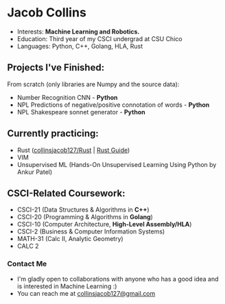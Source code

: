 # Jacob Collins
- Interests: **Machine Learning and Robotics.**
- Education: Third year of my CSCI undergrad at CSU Chico
- Languages: Python, C++, Golang, HLA, Rust
## Projects I've Finished:
From scratch (only libraries are Numpy and the source data):
   - Number Recognition CNN - **Python**
   - NPL Predictions of negative/positive connotation of words - **Python**
   - NPL Shakespeare sonnet generator - **Python**
## Currently practicing:
   - Rust ([collinsjacob127/Rust](https://github.com/collinsjacob127/Rust) | [Rust Guide](https://rust-unofficial.github.io/too-many-lists/index.html))
   - VIM
   - Unsupervised ML (Hands-On Unsupervised Learning Using Python by Ankur Patel)
## CSCI-Related Coursework:
   - CSCI-21 (Data Structures & Algorithms in **C++**)
   - CSCI-20 (Programming & Algorithms in **Golang**)
   - CSCI-10 (Computer Architecture, **High-Level Assembly/HLA**)
   - CSCI-2  (Business & Computer Information Systems)
   - MATH-31 (Calc II, Analytic Geometry)
   - CALC 2
### Contact Me
-  I'm gladly open to collaborations with anyone who has a good idea and is interested in Machine Learning :)
-  You can reach me at collinsjacob127@gmail.com

<!---
collinsjacob127/collinsjacob127 is a ✨ special ✨ repository because its `README.md` (this file) appears on your GitHub profile.
You can click the Preview link to take a look at your changes.
--->
